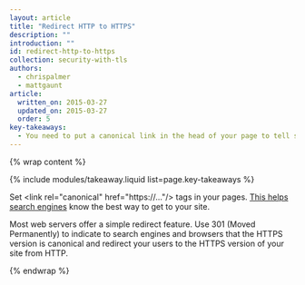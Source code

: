 ```yaml
---
layout: article
title: "Redirect HTTP to HTTPS"
description: ""
introduction: ""
id: redirect-http-to-https
collection: security-with-tls
authors:
  - chrispalmer
  - mattgaunt
article:
  written_on: 2015-03-27
  updated_on: 2015-03-27
  order: 5
key-takeaways:
  - You need to put a canonical link in the head of your page to tell search engines https is the best way to get to your site.
---
```


{% wrap content %}

{% include modules/takeaway.liquid list=page.key-takeaways %}

Set &lt;link rel="canonical" href="https://…"/&gt; tags in your pages. [This
helps search engines](https://support.google.com/webmasters/answer/139066?hl=en)
know the best way to get to your site.

Most web servers offer a simple redirect feature. Use 301 (Moved Permanently) to
indicate to search engines and browsers that the HTTPS version is canonical and redirect your users to the HTTPS version of your site from HTTP.

{% endwrap %}
